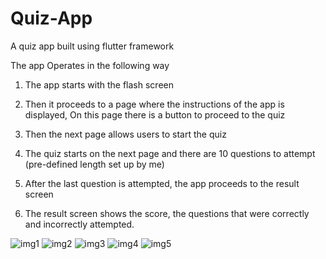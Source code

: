 # Quiz-App
A quiz app built using flutter framework

The app Operates in the following way

1) The app starts with the flash screen

2) Then it proceeds to a page where the instructions of the app is displayed, On this page there is a button to proceed to the quiz

3) Then the next page allows users to start the quiz

4) The quiz starts on the next page and there are 10 questions to attempt (pre-defined length set up by me)

5) After the last question is attempted, the app proceeds to the result screen

6) The result screen shows the score, the questions that were correctly and incorrectly attempted.

![img1](https://github.com/user-attachments/assets/107144fb-5d05-4f65-8fec-2c4ea301477b)
![img2](https://github.com/user-attachments/assets/d9aa2057-0760-42f7-9fca-841576ab80a5) ![img3](https://github.com/user-attachments/assets/e42888d2-8aad-4cfe-b1cd-dadc3d914969)
![img4](https://github.com/user-attachments/assets/079d844b-bd3e-4127-9b32-6ac15c185f15) ![img5](https://github.com/user-attachments/assets/407b3101-603d-4886-b0e0-a1daf7bc8041)



